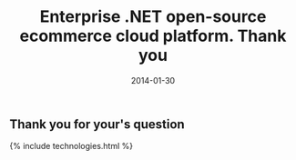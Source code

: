 ﻿---
layout: post
title: Enterprise .NET open-source ecommerce cloud platform. Thank you
description: Enterprise .NET open-source ecommerce cloud platform. Thank you
date: 2014-01-30
permalink: /pages/thank-you-contact-us
tags : 
- thank-you
- commerce
---
<article class="main" role="main">
	<div class="features">
		<div class="responsive">
			<h1 class="head-title">Thank you for your's question</h1>
		</div>
	</div>
	{% include technologies.html %}
</article>
